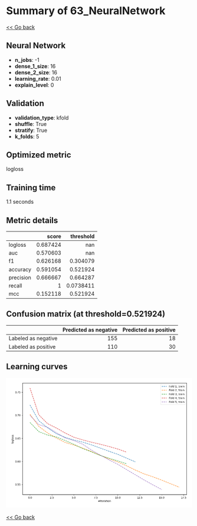 # Summary of 63_NeuralNetwork

[<< Go back](../README.md)


## Neural Network
- **n_jobs**: -1
- **dense_1_size**: 16
- **dense_2_size**: 16
- **learning_rate**: 0.01
- **explain_level**: 0

## Validation
 - **validation_type**: kfold
 - **shuffle**: True
 - **stratify**: True
 - **k_folds**: 5

## Optimized metric
logloss

## Training time

1.1 seconds

## Metric details
|           |    score |   threshold |
|:----------|---------:|------------:|
| logloss   | 0.687424 | nan         |
| auc       | 0.570603 | nan         |
| f1        | 0.626168 |   0.304079  |
| accuracy  | 0.591054 |   0.521924  |
| precision | 0.666667 |   0.664287  |
| recall    | 1        |   0.0738411 |
| mcc       | 0.152118 |   0.521924  |


## Confusion matrix (at threshold=0.521924)
|                     |   Predicted as negative |   Predicted as positive |
|:--------------------|------------------------:|------------------------:|
| Labeled as negative |                     155 |                      18 |
| Labeled as positive |                     110 |                      30 |

## Learning curves
![Learning curves](learning_curves.png)

[<< Go back](../README.md)
